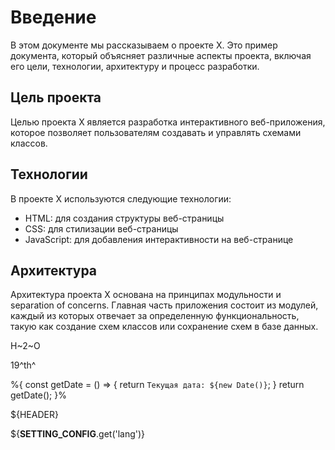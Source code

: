 # Введение

В этом документе мы рассказываем о проекте X. Это пример документа, который объясняет различные аспекты проекта, включая его цели, технологии, архитектуру и процесс разработки.

## Цель проекта

Целью проекта X является разработка интерактивного веб-приложения, которое позволяет пользователям создавать и управлять схемами классов.

## Технологии

В проекте X используются следующие технологии:

- HTML: для создания структуры веб-страницы
- CSS: для стилизации веб-страницы
- JavaScript: для добавления интерактивности на веб-странице

## Архитектура

Архитектура проекта X основана на принципах модульности и separation of concerns. Главная часть приложения состоит из модулей, каждый из которых отвечает за определенную функциональность, такую как создание схем классов или сохранение схем в базе данных.

H~2~O

19^th^

%{
  const getDate = () => {
    return `Текущая дата: ${new Date()}`;
  }
  return getDate();
}%


${HEADER}

${__SETTING_CONFIG__.get('lang')}
